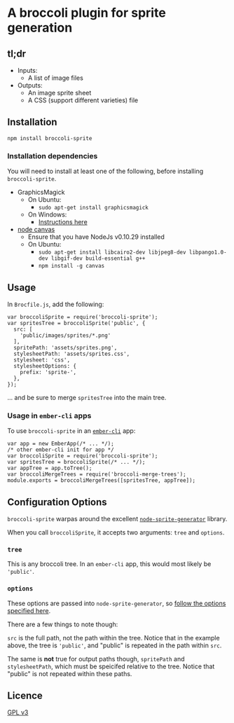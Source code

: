 # A broccoli plugin for sprite generation

## tl;dr

- Inputs:
    - A list of image files
- Outputs:
    - An image sprite sheet
    - A CSS (support different varieties) file

## Installation

    npm install broccoli-sprite

### Installation dependencies

You will need to install at least one of the following,
before installing `broccoli-sprite`.

- GraphicsMagick
  - On Ubuntu:
    - `sudo apt-get install graphicsmagick`
  - On Windows:
    - [Instructions here](http://www.graphicsmagick.org/INSTALL-windows.html)
- [node canvas](https://github.com/LearnBoost/node-canvas/wiki "node canvas installation instructions")
  - Ensure that you have NodeJs v0.10.29 installed
  - On Ubuntu:
    - `sudo apt-get install libcairo2-dev libjpeg8-dev libpango1.0-dev libgif-dev build-essential g++`
    - `npm install -g canvas`

## Usage

In `Brocfile.js`, add the following:

    var broccoliSprite = require('broccoli-sprite');
    var spritesTree = broccoliSprite('public', {
      src: [
        'public/images/sprites/*.png'
      ],
      spritePath: 'assets/sprites.png',
      stylesheetPath: 'assets/sprites.css',
      stylesheet: 'css',
      stylesheetOptions: {
        prefix: 'sprite-',
      },
    });

&hellip; and be sure to merge `spritesTree` into the main tree.

### Usage in `ember-cli` apps

To use `broccoli-sprite` in an [`ember-cli`](https://github.com/stefanpenner/ember-cli) app:

    var app = new EmberApp(/* ... */);
    /* other ember-cli init for app */
    var broccoliSprite = require('broccoli-sprite');
    var spritesTree = broccoliSprite(/* ... */);
    var appTree = app.toTree();
    var broccoliMergeTrees = require('broccoli-merge-trees');
    module.exports = broccoliMergeTrees([spritesTree, appTree]);

## Configuration Options

`broccoli-sprite` warpas around the excellent
[`node-sprite-generator`](https://github.com/selaux/node-sprite-generator)
library.

When you call `broccoliSprite`, it accepts two arguments: `tree` and `options`.

### `tree`

This is any broccoli tree.
In an `ember-cli` app, this would most likely be `'public'`.

### `options`

These options are passed into `node-sprite-generator`,
so [follow the options specified here](https://github.com/selaux/node-sprite-generator#options "node-sprite-generator options").

There are a few things to note though:

`src` is the full path, not the path within the tree.
Notice that in the example above,
the tree is `'public'`, and "public" is repeated in the path within `src`.

The same is **not** true for output paths though, 
`spritePath` and `stylesheetPath`,
which must be speicifed relative to the tree.
Notice that "public" is not repeated within these paths.

## Licence

[GPL v3](http://opensource.org/licenses/GPL-3.0)
